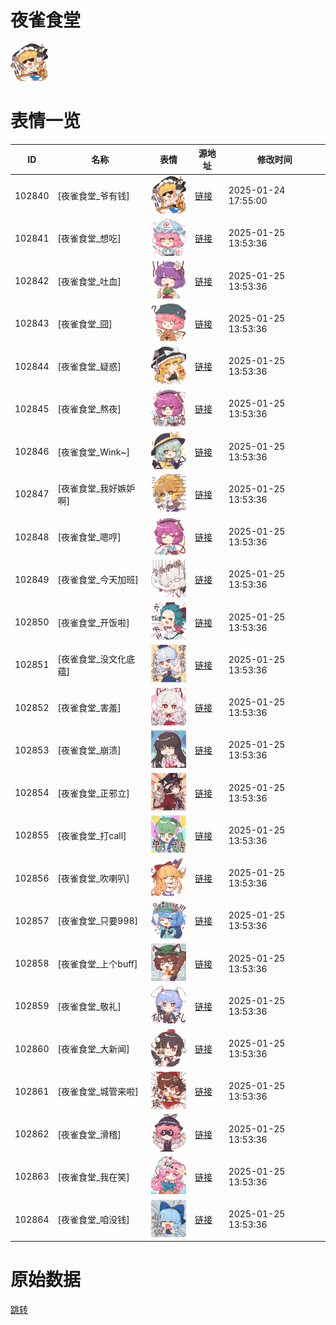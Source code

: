 # 夜雀食堂

<img src="./cover.png" height="60" alt="cover" />

# 表情一览

|ID|名称|表情|源地址|修改时间|
|----|----|----|----|----|
|102840|[夜雀食堂_爷有钱]|<img src="./pic/102840_%5B夜雀食堂_爷有钱%5D.png" height="60" alt="爷有钱"/>|[链接](https://i0.hdslb.com/bfs/garb/5a6b44ac933136a0632984a7ba35af36617f5c85.png)|2025-01-24 17:55:00|
|102841|[夜雀食堂_想吃]|<img src="./pic/102841_%5B夜雀食堂_想吃%5D.png" height="60" alt="想吃"/>|[链接](https://i0.hdslb.com/bfs/garb/22be4abfebfe56a6a353993010c10cc9d3673ffc.png)|2025-01-25 13:53:36|
|102842|[夜雀食堂_吐血]|<img src="./pic/102842_%5B夜雀食堂_吐血%5D.png" height="60" alt="吐血"/>|[链接](https://i0.hdslb.com/bfs/garb/730a98a59f20b6002037d7eef70c3b1afb0c5820.png)|2025-01-25 13:53:36|
|102843|[夜雀食堂_囧]|<img src="./pic/102843_%5B夜雀食堂_囧%5D.png" height="60" alt="囧"/>|[链接](https://i0.hdslb.com/bfs/garb/473363d9fd7c75cdd671309a05b1d1d8374ac808.png)|2025-01-25 13:53:36|
|102844|[夜雀食堂_疑惑]|<img src="./pic/102844_%5B夜雀食堂_疑惑%5D.png" height="60" alt="疑惑"/>|[链接](https://i0.hdslb.com/bfs/garb/eb223be19e09dc11044a02c4f46488690962ddab.png)|2025-01-25 13:53:36|
|102845|[夜雀食堂_熬夜]|<img src="./pic/102845_%5B夜雀食堂_熬夜%5D.png" height="60" alt="熬夜"/>|[链接](https://i0.hdslb.com/bfs/garb/c50ca48161255e418b955b075b60a9665051061e.png)|2025-01-25 13:53:36|
|102846|[夜雀食堂_Wink~]|<img src="./pic/102846_%5B夜雀食堂_Wink~%5D.png" height="60" alt="Wink~"/>|[链接](https://i0.hdslb.com/bfs/garb/0766f795d2a0691e532c0448a87419ff396cf009.png)|2025-01-25 13:53:36|
|102847|[夜雀食堂_我好嫉妒啊]|<img src="./pic/102847_%5B夜雀食堂_我好嫉妒啊%5D.png" height="60" alt="我好嫉妒啊"/>|[链接](https://i0.hdslb.com/bfs/garb/d370aa66ad1a13725b0207fbc43a5478c98624eb.png)|2025-01-25 13:53:36|
|102848|[夜雀食堂_嗯哼]|<img src="./pic/102848_%5B夜雀食堂_嗯哼%5D.png" height="60" alt="嗯哼"/>|[链接](https://i0.hdslb.com/bfs/garb/d26eca80dbf8d50310d9a6a405cfdebe7dced27c.png)|2025-01-25 13:53:36|
|102849|[夜雀食堂_今天加班]|<img src="./pic/102849_%5B夜雀食堂_今天加班%5D.png" height="60" alt="今天加班"/>|[链接](https://i0.hdslb.com/bfs/garb/561ec0a2f31b9e5a18518d7faba71da72709f538.png)|2025-01-25 13:53:36|
|102850|[夜雀食堂_开饭啦]|<img src="./pic/102850_%5B夜雀食堂_开饭啦%5D.png" height="60" alt="开饭啦"/>|[链接](https://i0.hdslb.com/bfs/garb/87943e830f9e431b4211ec1198d49fecfdf84e92.png)|2025-01-25 13:53:36|
|102851|[夜雀食堂_没文化底蕴]|<img src="./pic/102851_%5B夜雀食堂_没文化底蕴%5D.png" height="60" alt="没文化底蕴"/>|[链接](https://i0.hdslb.com/bfs/garb/6170ad4a297fd9a8de8994bd8dbbe13f482f7d16.png)|2025-01-25 13:53:36|
|102852|[夜雀食堂_害羞]|<img src="./pic/102852_%5B夜雀食堂_害羞%5D.png" height="60" alt="害羞"/>|[链接](https://i0.hdslb.com/bfs/garb/fbd0d5b3c7062de11c3b1a0f5f051f9a503f09bf.png)|2025-01-25 13:53:36|
|102853|[夜雀食堂_崩溃]|<img src="./pic/102853_%5B夜雀食堂_崩溃%5D.png" height="60" alt="崩溃"/>|[链接](https://i0.hdslb.com/bfs/garb/b06ddd25d8446cabff0ff296c7f61c562081b4fa.png)|2025-01-25 13:53:36|
|102854|[夜雀食堂_正邪立]|<img src="./pic/102854_%5B夜雀食堂_正邪立%5D.png" height="60" alt="正邪立"/>|[链接](https://i0.hdslb.com/bfs/garb/ab4076079e83fe0e19095a1e8161c1c08a7b79e2.png)|2025-01-25 13:53:36|
|102855|[夜雀食堂_打call]|<img src="./pic/102855_%5B夜雀食堂_打call%5D.png" height="60" alt="打call"/>|[链接](https://i0.hdslb.com/bfs/garb/bf6768c340cac839b2c3e2214813069d79704519.png)|2025-01-25 13:53:36|
|102856|[夜雀食堂_吹喇叭]|<img src="./pic/102856_%5B夜雀食堂_吹喇叭%5D.png" height="60" alt="吹喇叭"/>|[链接](https://i0.hdslb.com/bfs/garb/8ce114474c8cb8c7f64f34e3ac1ce68c40e1795d.png)|2025-01-25 13:53:36|
|102857|[夜雀食堂_只要998]|<img src="./pic/102857_%5B夜雀食堂_只要998%5D.png" height="60" alt="只要998"/>|[链接](https://i0.hdslb.com/bfs/garb/67cd8bc2333a43e8fc49e455f55095db9aa2a3e8.png)|2025-01-25 13:53:36|
|102858|[夜雀食堂_上个buff]|<img src="./pic/102858_%5B夜雀食堂_上个buff%5D.png" height="60" alt="上个buff"/>|[链接](https://i0.hdslb.com/bfs/garb/fae4e8777cefacd344d3d6dff3b4757019120cba.png)|2025-01-25 13:53:36|
|102859|[夜雀食堂_敬礼]|<img src="./pic/102859_%5B夜雀食堂_敬礼%5D.png" height="60" alt="敬礼"/>|[链接](https://i0.hdslb.com/bfs/garb/66bea817bbeda00e00c58de2ecd453b86d9d5077.png)|2025-01-25 13:53:36|
|102860|[夜雀食堂_大新闻]|<img src="./pic/102860_%5B夜雀食堂_大新闻%5D.png" height="60" alt="大新闻"/>|[链接](https://i0.hdslb.com/bfs/garb/d7d7345595e0d088a437e640b7b8d3fc18ceb946.png)|2025-01-25 13:53:36|
|102861|[夜雀食堂_城管来啦]|<img src="./pic/102861_%5B夜雀食堂_城管来啦%5D.png" height="60" alt="城管来啦"/>|[链接](https://i0.hdslb.com/bfs/garb/72965d6104617c3c6c023d0fd48135f99960f65d.png)|2025-01-25 13:53:36|
|102862|[夜雀食堂_滑稽]|<img src="./pic/102862_%5B夜雀食堂_滑稽%5D.png" height="60" alt="滑稽"/>|[链接](https://i0.hdslb.com/bfs/garb/6298bd10d9a04467d70bc562b546dbde949a5490.png)|2025-01-25 13:53:36|
|102863|[夜雀食堂_我在笑]|<img src="./pic/102863_%5B夜雀食堂_我在笑%5D.png" height="60" alt="我在笑"/>|[链接](https://i0.hdslb.com/bfs/garb/2c9ce0ffed32b6a7165ce4f4eb42e092887f8ccf.png)|2025-01-25 13:53:36|
|102864|[夜雀食堂_咱没钱]|<img src="./pic/102864_%5B夜雀食堂_咱没钱%5D.png" height="60" alt="咱没钱"/>|[链接](https://i0.hdslb.com/bfs/garb/808aa6dd430c4d2b53c3267d47beded2b17b8343.png)|2025-01-25 13:53:36|

# 原始数据

[跳转](./raw.json)

